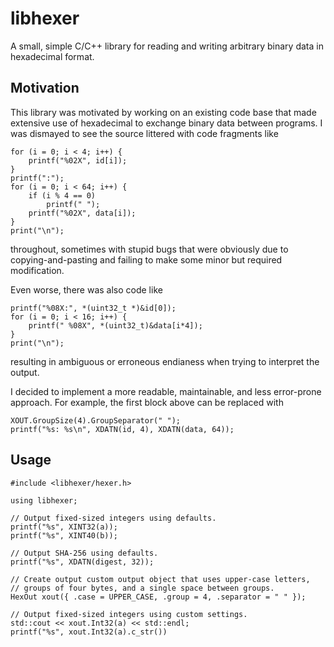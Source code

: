 # libhexer

A small, simple C/C++ library for reading and writing arbitrary binary data in 
hexadecimal format.

## Motivation

This library was motivated by working on an existing code base that made
extensive use of hexadecimal to exchange binary data between programs.  I was
dismayed to see the source littered with code fragments like

    for (i = 0; i < 4; i++) {
        printf("%02X", id[i]);
    }
    printf(":");
    for (i = 0; i < 64; i++) {
        if (i % 4 == 0)
            printf(" ");
        printf("%02X", data[i]);
    }
    print("\n");

throughout, sometimes with stupid bugs that were obviously due to
copying-and-pasting and failing to make some minor but required modification.

Even worse, there was also code like

    printf("%08X:", *(uint32_t *)&id[0]);
    for (i = 0; i < 16; i++) {
        printf(" %08X", *(uint32_t)&data[i*4]);
    }
    print("\n");

resulting in ambiguous or erroneous endianess when trying to interpret the
output.

I decided to implement a more readable, maintainable, and less error-prone
approach. For example, the first block above can be replaced with

    XOUT.GroupSize(4).GroupSeparator(" ");
    printf("%s: %s\n", XDATN(id, 4), XDATN(data, 64));

## Usage

    #include <libhexer/hexer.h>
    
    using libhexer;
    
    // Output fixed-sized integers using defaults.
    printf("%s", XINT32(a));
    printf("%s", XINT40(b));

    // Output SHA-256 using defaults.
    printf("%s", XDATN(digest, 32));

    // Create output custom output object that uses upper-case letters,
    // groups of four bytes, and a single space between groups.
    HexOut xout({ .case = UPPER_CASE, .group = 4, .separator = " " });
    
    // Output fixed-sized integers using custom settings.
    std::cout << xout.Int32(a) << std::endl;
    printf("%s", xout.Int32(a).c_str())
